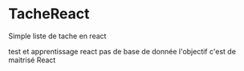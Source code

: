 # TacheReact

Simple liste de tache en react

test et apprentissage react pas de base de donnée l'objectif c'est de maitrisé React
